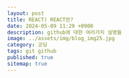 ```yaml
---
layout: post
title: REACT) REACT란?
date: 2024-05-09 11:29 +0900
description: github에 대한 여러가지 설명들
image: ../assets/img/blog_img25.jpg
category: 코딩
tags: git github
published: true
sitemap: true
---
```

